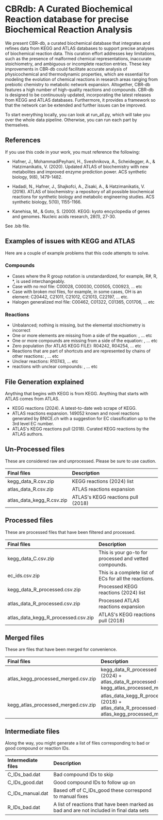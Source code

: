 # CBRdb: A Curated Biochemical Reaction database for precise Biochemical Reaction Analysis

We present CBR-db, a curated biochemical database that integrates and refines data from KEGG and ATLAS databases to support precise analyses of biochemical reaction data. This curation effort addresses key limitations, such as the presence of malformed chemical representations, inaccurate stoichiometry, and ambiguous or incomplete reaction entries. These key improvements in CBR-db could facilitate accurate analysis of physicochemical and thermodynamic properties, which are essential for modeling the evolution of chemical reactions in research areas ranging from prebiotic chemistry to metabolic network expansion. Altogether, CBR-db features a high number of high-quality reactions and compounds. CBR-db is designed to be continuously updated, incorporating the latest releases from KEGG and ATLAS databases. Furthermore, it provides a framework so that the network can be extended and further issues can be improved.


To start everything locally, you can look at run_all.py, which will take you over the whole data pipeline. Otherwise, you can run each part by themselves.


## References
If you use this code in your work, you must reference the following:

- Hafner, J., MohammadiPeyhani, H., Sveshnikova, A., Scheidegger, A., & Hatzimanikatis, V. (2020). Updated ATLAS of biochemistry with new metabolites and improved enzyme prediction power. ACS synthetic biology, 9(6), 1479-1482.

- Hadadi, N., Hafner, J., Shajkofci, A., Zisaki, A., & Hatzimanikatis, V. (2016). ATLAS of biochemistry: a repository of all possible biochemical reactions for synthetic biology and metabolic engineering studies. ACS synthetic biology, 5(10), 1155-1166.

- Kanehisa, M., & Goto, S. (2000). KEGG: kyoto encyclopedia of genes and genomes. Nucleic acids research, 28(1), 27-30.

See .bib file.

## Examples of issues with KEGG and ATLAS
Here are a couple of example problems that this code attempts to solve.

### Compounds
- Cases where the R group notation is unstandardized, for example, R#, R, *, is used interchangeably.
- Case with no mol file: C00028, C00030, C00505, C00923, ... etc
- Case with broken mol files, for example, in some cases, OH is an element: C20442, C21011, C21012, C21013, C22197, ... etc.
- Halogen generalized mol file: C00462, C01322, C01365, C01706, ... etc

### Reactions
- Unbalanced; nothing is missing, but the elemental stoichiometry is incorrect
- One or more elements are missing from a side of the equation: , ... etc
- One or more compounds are missing from a side of the equation: , ... etc
- Zero population (for ATLAS KEGG FILE): R04242, R04254, ... etc
- Reactions that are part of shortcuts and are represented by chains of other reactions: , ... etc
- Unclear reactions: R10743, ... etc
- reactions with unclear compounds: , ... etc


## File Generation explained
Anything that begins with KEGG is from KEGG. Anything that starts with ATLAS comes from ATLAS.
- KEGG reactions (2024). A latest-to-date web scrape of KEGG.
- ATLAS reactions expansion. 149052 known and novel reactions generated by BNICE.ch with a suggestion for EC classification up to the 3rd level EC number.
- ATLAS's KEGG reactions pull (2018). Curated KEGG reactions by the ATLAS authors.

## Un-Processed files

These are considered raw and unprocessed. Please be sure to use caution.

| Final files | Description |
| :---        |    :----   |
| kegg_data_R.csv.zip | KEGG reactions (2024) list |
| atlas_data_R.csv.zip | ATLAS reactions expansion |
| atlas_data_kegg_R.csv.zip | ATLAS's KEGG reactions pull (2018) |

## Processed files

These are processed files that have been filtered and processed.

| Final files | Description |
| :---        |    :----   |
| kegg_data_C.csv.zip | This is your go-to for processed and vetted compounds. |
| ec_ids.csv.zip | This is a complete list of ECs for all the reactions. |
| kegg_data_R_processed.csv.zip | Processed KEGG reactions (2024) list |
| atlas_data_R_processed.csv.zip | Processed ATLAS reactions expansion |
| atlas_data_kegg_R_processed.csv.zip | ATLAS's KEGG reactions pull (2018) |

## Merged files

These are files that have been merged for convenience.

| Final files | Description |
| :---        |    :----   |
| atlas_kegg_processed_merged.csv.zip | kegg_data_R_processed (2024) + atlas_data_R_processed = kegg_atlas_processed_merged |
| kegg_atlas_processed_merged.csv.zip | atlas_data_kegg_R_processed (2018) + atlas_data_R_processed = atlas_kegg_processed_merged |



## Intermediate files

Along the way, you might generate a list of files corresponding to bad or good compound or reaction IDs.

| Intermediate files | Description |
| :---        |    :----   |
| C_IDs_bad.dat | Bad compound IDs to skip |
| C_IDs_good.dat | Good compound IDs to follow up on |
| C_IDs_manual.dat | Based off of C_IDs_good these correspond to manual fixes |
| R_IDs_bad.dat | A list of reactions that have been marked as bad and are not included in final data sets |

